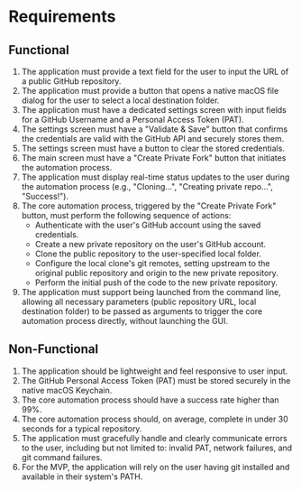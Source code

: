 # **Requirements**

## **Functional**

1. The application must provide a text field for the user to input the URL of a public GitHub repository.  
2. The application must provide a button that opens a native macOS file dialog for the user to select a local destination folder.  
3. The application must have a dedicated settings screen with input fields for a GitHub Username and a Personal Access Token (PAT).  
4. The settings screen must have a "Validate & Save" button that confirms the credentials are valid with the GitHub API and securely stores them.  
5. The settings screen must have a button to clear the stored credentials.  
6. The main screen must have a "Create Private Fork" button that initiates the automation process.  
7. The application must display real-time status updates to the user during the automation process (e.g., "Cloning...", "Creating private repo...", "Success\!").  
8. The core automation process, triggered by the "Create Private Fork" button, must perform the following sequence of actions:  
   - Authenticate with the user's GitHub account using the saved credentials.  
   - Create a new private repository on the user's GitHub account.  
   - Clone the public repository to the user-specified local folder.  
   - Configure the local clone's git remotes, setting upstream to the original public repository and origin to the new private repository.  
   - Perform the initial push of the code to the new private repository.  
9. The application must support being launched from the command line, allowing all necessary parameters (public repository URL, local destination folder) to be passed as arguments to trigger the core automation process directly, without launching the GUI.

## **Non-Functional**

1. The application should be lightweight and feel responsive to user input.  
2. The GitHub Personal Access Token (PAT) must be stored securely in the native macOS Keychain.  
3. The core automation process should have a success rate higher than 99%.  
4. The core automation process should, on average, complete in under 30 seconds for a typical repository.  
5. The application must gracefully handle and clearly communicate errors to the user, including but not limited to: invalid PAT, network failures, and git command failures.  
6. For the MVP, the application will rely on the user having git installed and available in their system's PATH.

